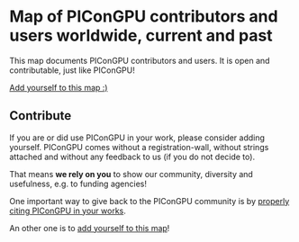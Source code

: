 # Map of PIConGPU contributors and users worldwide, current and past

This map documents PIConGPU contributors and users.
It is open and contributable, just like PIConGPU!

[Add yourself to this map :)](https://github.com/ComputationalRadiationPhysics/picongpu-communitymap/issues/new)

## Contribute

If you are or did use PIConGPU in your work, please consider adding yourself.
PIConGPU comes without a registration-wall, without strings attached and without any feedback to us (if you do not decide to).

That means **we rely on you** to show our community, diversity and usefulness, e.g. to funding agencies!

One important way to give back to the PIConGPU community is by [properly citing PIConGPU in your works](https://picongpu.readthedocs.io/en/latest/usage/reference.html).

An other one is to [add yourself to this map](https://github.com/ComputationalRadiationPhysics/picongpu-communitymap/issues/new)!
